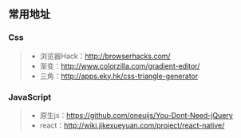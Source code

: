 ## 常用地址

### Css
>* 浏览器Hack：http://browserhacks.com/
>* 渐变：http://www.colorzilla.com/gradient-editor/
>* 三角：http://apps.eky.hk/css-triangle-generator

### JavaScript
>* 原生js：https://github.com/oneuijs/You-Dont-Need-jQuery
>* react：http://wiki.jikexueyuan.com/project/react-native/


